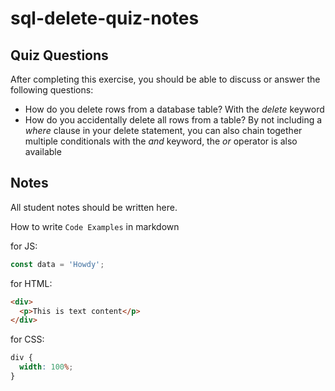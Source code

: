 # sql-delete-quiz-notes

## Quiz Questions

After completing this exercise, you should be able to discuss or answer the following questions:

- How do you delete rows from a database table?
  With the _delete_ keyword
- How do you accidentally delete all rows from a table?
  By not including a _where_ clause in your delete statement,
  you can also chain together multiple conditionals with the _and_ keyword, the _or_ operator is also available

## Notes

All student notes should be written here.

How to write `Code Examples` in markdown

for JS:

```javascript
const data = 'Howdy';
```

for HTML:

```html
<div>
  <p>This is text content</p>
</div>
```

for CSS:

```css
div {
  width: 100%;
}
```
